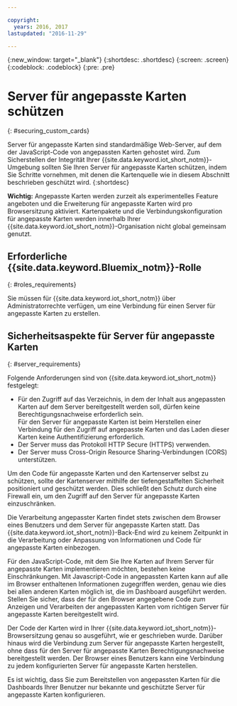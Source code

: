 ```yaml
---

copyright:
  years: 2016, 2017
lastupdated: "2016-11-29"

---
```


{:new_window: target="\_blank"}
{:shortdesc: .shortdesc}
{:screen: .screen}
{:codeblock: .codeblock}
{:pre: .pre}

# Server für angepasste Karten schützen
{: #securing_custom_cards}

Server für angepasste Karten sind standardmäßige Web-Server, auf dem der JavaScript-Code von angepassten Karten gehostet wird. Zum Sicherstellen der Integrität Ihrer {{site.data.keyword.iot_short_notm}}-Umgebung sollten Sie Ihren Server für angepasste Karten schützen, indem Sie Schritte vornehmen, mit denen die Kartenquelle wie in diesem Abschnitt beschrieben geschützt wird.
{:shortdesc}

**Wichtig:** Angepasste Karten werden zurzeit als experimentelles Feature angeboten und die Erweiterung für angepasste Karten wird pro Browsersitzung aktiviert. Kartenpakete und die Verbindungskonfiguration für angepasste Karten werden innerhalb Ihrer {{site.data.keyword.iot_short_notm}}-Organisation nicht global gemeinsam genutzt.

## Erforderliche {{site.data.keyword.Bluemix_notm}}-Rolle
{: #roles_requirements}

Sie müssen für {{site.data.keyword.iot_short_notm}} über Administratorrechte verfügen, um eine Verbindung für einen Server für angepasste Karten zu erstellen.

## Sicherheitsaspekte für Server für angepasste Karten
{: #server_requirements}

Folgende Anforderungen sind von {{site.data.keyword.iot_short_notm}} festgelegt:
- Für den Zugriff auf das Verzeichnis, in dem der Inhalt aus angepassten Karten auf dem Server bereitgestellt werden soll, dürfen keine Berechtigungsnachweise erforderlich sein.  
Für den Server für angepasste Karten ist beim Herstellen einer Verbindung für den Zugriff auf angepasste Karten und das Laden dieser Karten keine Authentifizierung erforderlich.
- Der Server muss das Protokoll HTTP Secure (HTTPS) verwenden.
- Der Server muss Cross-Origin Resource Sharing-Verbindungen (CORS) unterstützen.  

Um den Code für angepasste Karten und den Kartenserver selbst zu schützen, sollte der Kartenserver mithilfe der tiefengestaffelten Sicherheit positioniert und geschützt werden. Dies schließt den Schutz durch eine Firewall ein, um den Zugriff auf den Server für angepasste Karten einzuschränken.

Die Verarbeitung angepasster Karten findet stets zwischen dem Browser eines Benutzers und dem Server für angepasste Karten statt. Das {{site.data.keyword.iot_short_notm}}-Back-End wird zu keinem Zeitpunkt in die Verarbeitung oder Anpassung von Informationen und Code für angepasste Karten einbezogen.

Für den JavaScript-Code, mit dem Sie Ihre Karten auf Ihrem Server für angepasste Karten implementieren möchten, bestehen keine Einschränkungen. Mit Javascript-Code in angepassten Karten kann auf alle im Browser enthaltenen Informationen zugegriffen werden, genau wie dies bei allen anderen Karten möglich ist, die im Dashboard ausgeführt werden.  Stellen Sie sicher, dass der für den Browser angegebene Code zum Anzeigen und Verarbeiten der angepassten Karten vom richtigen Server für angepasste Karten bereitgestellt wird.

Der Code der Karten wird in Ihrer {{site.data.keyword.iot_short_notm}}-Browsersitzung genau so ausgeführt, wie er geschrieben wurde. Darüber hinaus wird die Verbindung zum Server für angepasste Karten hergestellt, ohne dass für den Server für angepasste Karten Berechtigungsnachweise bereitgestellt werden. Der Browser eines Benutzers kann eine Verbindung zu jedem konfigurierten Server für angepasste Karten herstellen.

Es ist wichtig, dass Sie zum Bereitstellen von angepassten Karten für die Dashboards Ihrer Benutzer nur bekannte und geschützte Server für angepasste Karten konfigurieren.   
